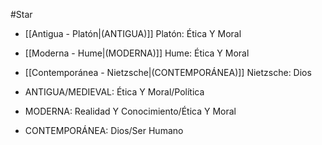 #Star 

- [[Antigua - Platón|(ANTIGUA)]] Platón: Ética Y Moral

- [[Moderna - Hume|(MODERNA)]] Hume: Ética Y Moral

- [[Contemporánea - Nietzsche|(CONTEMPORÁNEA)]] Nietzsche: Dios

- ANTIGUA/MEDIEVAL: Ética Y Moral/Política

- MODERNA: Realidad Y Conocimiento/Ética Y Moral

- CONTEMPORÁNEA: Dios/Ser Humano